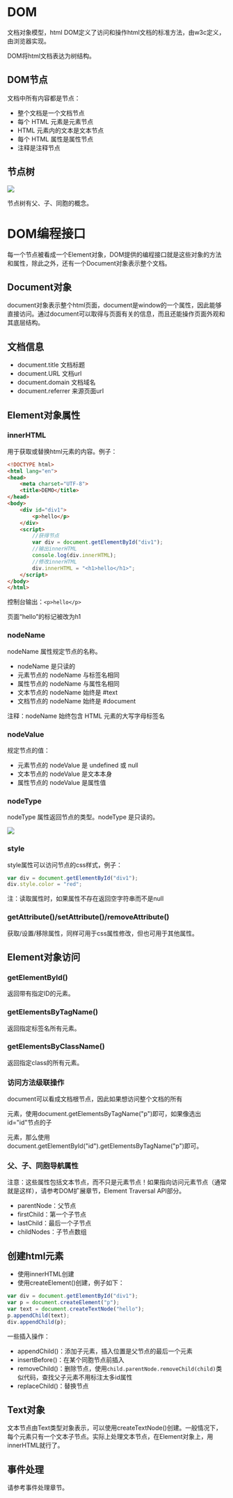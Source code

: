 # DOM

文档对象模型，html DOM定义了访问和操作html文档的标准方法，由w3c定义，由浏览器实现。

DOM将html文档表达为树结构。

## DOM节点

文档中所有内容都是节点：

* 整个文档是一个文档节点
* 每个 HTML 元素是元素节点
* HTML 元素内的文本是文本节点
* 每个 HTML 属性是属性节点
* 注释是注释节点

## 节点树

![](res/1.gif)

节点树有父、子、同胞的概念。

# DOM编程接口

每一个节点被看成一个Element对象，DOM提供的编程接口就是这些对象的方法和属性，除此之外，还有一个Document对象表示整个文档。

## Document对象

document对象表示整个html页面，document是window的一个属性，因此能够直接访问。通过document可以取得与页面有关的信息，而且还能操作页面外观和其底层结构。

## 文档信息

* document.title 文档标题
* document.URL 文档url
* document.domain 文档域名
* document.referrer 来源页面url

## Element对象属性

### innerHTML

用于获取或替换html元素的内容。例子：
```html
<!DOCTYPE html>
<html lang="en">
<head>
	<meta charset="UTF-8">
	<title>DEMO</title>
</head>
<body>
	<div id="div1">
		<p>hello</p>
	</div>
	<script>
		//获得节点
		var div = document.getElementById("div1");
		//输出innerHTML
		console.log(div.innerHTML);
		//修改innerHTML
		div.innerHTML = "<h1>hello</h1>";
	</script>
</body>
</html>
```

控制台输出：`<p>hello</p>`

页面“hello”的标记被改为h1

### nodeName

nodeName 属性规定节点的名称。

* nodeName 是只读的
* 元素节点的 nodeName 与标签名相同
* 属性节点的 nodeName 与属性名相同
* 文本节点的 nodeName 始终是 #text
* 文档节点的 nodeName 始终是 #document

注释：nodeName 始终包含 HTML 元素的大写字母标签名

### nodeValue

规定节点的值：

* 元素节点的 nodeValue 是 undefined 或 null
* 文本节点的 nodeValue 是文本本身
* 属性节点的 nodeValue 是属性值

### nodeType

nodeType 属性返回节点的类型。nodeType 是只读的。

![](res/2.png)

### style

style属性可以访问节点的css样式，例子：

```javascript
var div = document.getElementById("div1");
div.style.color = "red";
```

注：读取属性时，如果属性不存在返回空字符串而不是null

### getAttribute()/setAttribute()/removeAttribute()

获取/设置/移除属性，同样可用于css属性修改，但也可用于其他属性。

## Element对象访问

### getElementById()

返回带有指定ID的元素。

### getElementsByTagName()

返回指定标签名所有元素。

### getElementsByClassName()

返回指定class的所有元素。

### 访问方法级联操作

document可以看成文档根节点，因此如果想访问整个文档的所有<p>元素，使用document.getElementsByTagName("p")即可，如果像选出id="id"节点的子<p>元素，那么使用document.getElementById("id").getElementsByTagName("p")即可。﻿﻿

### 父、子、同胞导航属性

注意：这些属性包括文本节点，而不只是元素节点！如果指向访问元素节点（通常就是这样），请参考DOM扩展章节，Element Traversal API部分。

* parentNode：父节点
* firstChild：第一个子节点
* lastChild：最后一个子节点
* childNodes：子节点数组

## 创建html元素

* 使用innerHTML创建
* 使用createElement()创建，例子如下：

```javascript
var div = document.getElementById("div1");
var p = document.createElement("p");
var text = document.createTextNode("hello");
p.appendChild(text);
div.appendChild(p);
```

一些插入操作：

* appendChild()：添加子元素，插入位置是父节点的最后一个元素
* insertBefore()：在某个同胞节点前插入
* removeChild()：删除节点，使用`child.parentNode.removeChild(child)`类似代码，查找父子元素不用标注太多id属性
* replaceChild()：替换节点

## Text对象

文本节点由Text类型对象表示，可以使用createTextNode()创建。一般情况下，每个元素只有一个文本子节点。实际上处理文本节点，在Element对象上，用innerHTML就行了。

## 事件处理

请参考事件处理章节。
